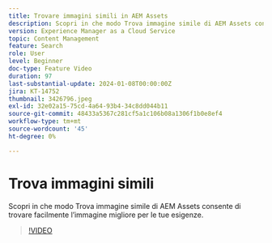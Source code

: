 ```yaml
---
title: Trovare immagini simili in AEM Assets
description: Scopri in che modo Trova immagine simile di AEM Assets consente di trovare facilmente l’immagine migliore per le tue esigenze.
version: Experience Manager as a Cloud Service
topic: Content Management
feature: Search
role: User
level: Beginner
doc-type: Feature Video
duration: 97
last-substantial-update: 2024-01-08T00:00:00Z
jira: KT-14752
thumbnail: 3426796.jpeg
exl-id: 32e02a15-75cd-4a64-93b4-34c8dd044b11
source-git-commit: 48433a5367c281cf5a1c106b08a1306f1b0e8ef4
workflow-type: tm+mt
source-wordcount: '45'
ht-degree: 0%

---
```


# Trova immagini simili

Scopri in che modo Trova immagine simile di AEM Assets consente di trovare facilmente l’immagine migliore per le tue esigenze.

>[!VIDEO](https://video.tv.adobe.com/v/3438485/?learn=on&captions=ita)
